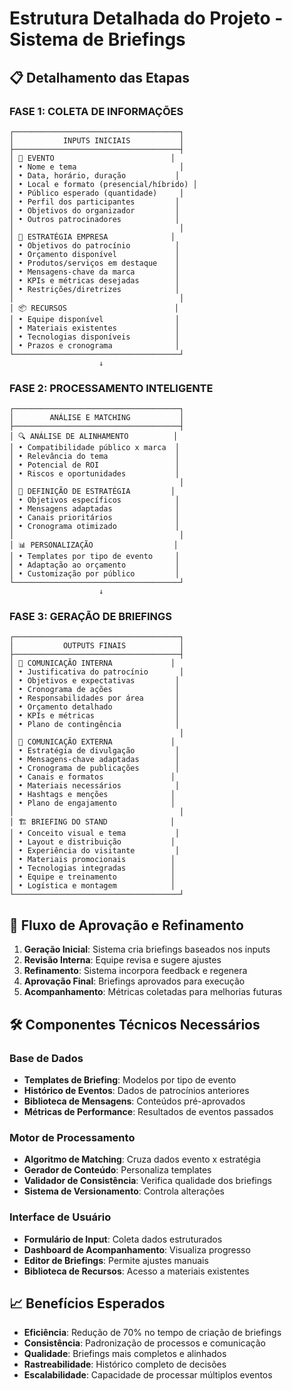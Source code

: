 # Estrutura Detalhada do Projeto - Sistema de Briefings

## 📋 Detalhamento das Etapas

### FASE 1: COLETA DE INFORMAÇÕES
```
┌─────────────────────────────────────┐
│           INPUTS INICIAIS           │
├─────────────────────────────────────┤
│ 🎯 EVENTO                          │
│ • Nome e tema                       │
│ • Data, horário, duração           │
│ • Local e formato (presencial/híbrido) │
│ • Público esperado (quantidade)     │
│ • Perfil dos participantes         │
│ • Objetivos do organizador         │
│ • Outros patrocinadores            │
│                                     │
│ 🏢 ESTRATÉGIA EMPRESA              │
│ • Objetivos do patrocínio          │
│ • Orçamento disponível             │
│ • Produtos/serviços em destaque    │
│ • Mensagens-chave da marca         │
│ • KPIs e métricas desejadas        │
│ • Restrições/diretrizes            │
│                                     │
│ 📦 RECURSOS                        │
│ • Equipe disponível                │
│ • Materiais existentes             │
│ • Tecnologias disponíveis          │
│ • Prazos e cronograma              │
└─────────────────────────────────────┘
                    ↓
```

### FASE 2: PROCESSAMENTO INTELIGENTE
```
┌─────────────────────────────────────┐
│        ANÁLISE E MATCHING           │
├─────────────────────────────────────┤
│ 🔍 ANÁLISE DE ALINHAMENTO          │
│ • Compatibilidade público x marca  │
│ • Relevância do tema               │
│ • Potencial de ROI                 │
│ • Riscos e oportunidades           │
│                                     │
│ 🎯 DEFINIÇÃO DE ESTRATÉGIA         │
│ • Objetivos específicos            │
│ • Mensagens adaptadas              │
│ • Canais prioritários              │
│ • Cronograma otimizado             │
│                                     │
│ 📊 PERSONALIZAÇÃO                  │
│ • Templates por tipo de evento     │
│ • Adaptação ao orçamento           │
│ • Customização por público         │
└─────────────────────────────────────┘
                    ↓
```

### FASE 3: GERAÇÃO DE BRIEFINGS
```
┌─────────────────────────────────────┐
│           OUTPUTS FINAIS            │
├─────────────────────────────────────┤
│ 📢 COMUNICAÇÃO INTERNA             │
│ • Justificativa do patrocínio       │
│ • Objetivos e expectativas         │
│ • Cronograma de ações              │
│ • Responsabilidades por área       │
│ • Orçamento detalhado              │
│ • KPIs e métricas                  │
│ • Plano de contingência            │
│                                     │
│ 📣 COMUNICAÇÃO EXTERNA             │
│ • Estratégia de divulgação         │
│ • Mensagens-chave adaptadas        │
│ • Cronograma de publicações        │
│ • Canais e formatos               │
│ • Materiais necessários            │
│ • Hashtags e menções              │
│ • Plano de engajamento            │
│                                     │
│ 🏗️ BRIEFING DO STAND              │
│ • Conceito visual e tema           │
│ • Layout e distribuição           │
│ • Experiência do visitante         │
│ • Materiais promocionais          │
│ • Tecnologias integradas          │
│ • Equipe e treinamento            │
│ • Logística e montagem            │
└─────────────────────────────────────┘
```

## 🔄 Fluxo de Aprovação e Refinamento

1. **Geração Inicial**: Sistema cria briefings baseados nos inputs
2. **Revisão Interna**: Equipe revisa e sugere ajustes
3. **Refinamento**: Sistema incorpora feedback e regenera
4. **Aprovação Final**: Briefings aprovados para execução
5. **Acompanhamento**: Métricas coletadas para melhorias futuras

## 🛠️ Componentes Técnicos Necessários

### Base de Dados
- **Templates de Briefing**: Modelos por tipo de evento
- **Histórico de Eventos**: Dados de patrocínios anteriores
- **Biblioteca de Mensagens**: Conteúdos pré-aprovados
- **Métricas de Performance**: Resultados de eventos passados

### Motor de Processamento
- **Algoritmo de Matching**: Cruza dados evento x estratégia
- **Gerador de Conteúdo**: Personaliza templates
- **Validador de Consistência**: Verifica qualidade dos briefings
- **Sistema de Versionamento**: Controla alterações

### Interface de Usuário
- **Formulário de Input**: Coleta dados estruturados
- **Dashboard de Acompanhamento**: Visualiza progresso
- **Editor de Briefings**: Permite ajustes manuais
- **Biblioteca de Recursos**: Acesso a materiais existentes

## 📈 Benefícios Esperados

- **Eficiência**: Redução de 70% no tempo de criação de briefings
- **Consistência**: Padronização de processos e comunicação
- **Qualidade**: Briefings mais completos e alinhados
- **Rastreabilidade**: Histórico completo de decisões
- **Escalabilidade**: Capacidade de processar múltiplos eventos